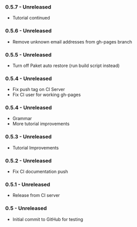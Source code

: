 ### 0.5.7 - Unreleased
* Tutorial continued

### 0.5.6 - Unreleased
* Remove unknown email addresses from gh-pages branch

### 0.5.5 - Unreleased
* Turn off Paket auto restore (run build script instead)

### 0.5.4 - Unreleased
* Fix push tag on CI Server
* Fix CI user for working gh-pages

### 0.5.4 - Unreleased
* Grammar
* More tutorial improvements

### 0.5.3 - Unreleased
* Tutorial Improvements

### 0.5.2 - Unreleased
* Fix CI documentation push

### 0.5.1 - Unreleased
* Release from CI server

### 0.5 - Unreleased
* Initial commit to GitHub for testing
